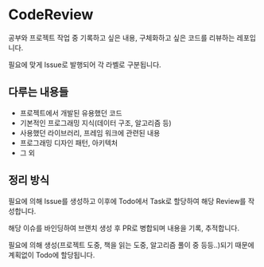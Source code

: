 # CodeReview  

공부와 프로젝트 작업 중 기록하고 싶은 내용, 구체화하고 싶은 코드를 리뷰하는 레포입니다.

필요에 맞게 Issue로 발행되어 각 라벨로 구분됩니다.

## 다루는 내용들

- 프로젝트에서 개발된 유용했던 코드
- 기본적인 프로그래밍 지식(데이터 구조, 알고리즘 등)
- 사용했던 라이브러리, 프레임 워크에 관련된 내용
- 프로그래밍 디자인 패턴, 아키텍처
- 그 외

## 정리 방식

필요에 의해 Issue를 생성하고 이후에 Todo에서 Task로 할당하여 해당 Review를 작성합니다.

해당 이슈를 바인딩하여 브랜치 생성 후 PR로 병합되며 내용을 기록, 추적합니다.

필요에 의해 생성(프로젝트 도중, 책을 읽는 도중, 알고리즘 풀이 중 등등..)되기 때문에 계획없이 Todo에 할당됩니다.
